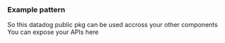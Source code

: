 ### Example pattern


So this datadog public pkg can be used accross your other components
You can expose your APIs here
